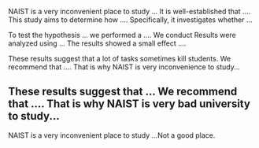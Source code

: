 
NAIST is a very inconvenient place to study ...
It is well-established that .... This study aims to determine how .... Specifically, it investigates whether ... 


To test the hypothesis ... we performed a .... 
We conduct 
Results were analyzed using ... The results showed a small effect .... 



These results suggest that a lot of tasks sometimes kill students. We recommend that .... That is why NAIST is very inconvenience to study...



These results suggest that ... We recommend that .... That is why NAIST is very bad university to study...
---
NAIST is a very inconvenient place to study ...Not a good place.

